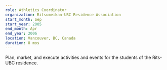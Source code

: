 ```yaml
---
role: Athletics Coordinator
organization: Ritsumeikan-UBC Residence Association
start_month: Sep
start_year: 2005
end_month: Apr
end_year: 2006
location: Vancouver, BC, Canada
duration: 8 mos
---
```

Plan, market, and execute activities and events for the students of the Rits-UBC residence.
